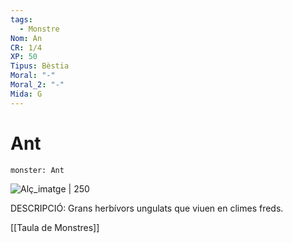 ```yaml
---
tags:
  - Monstre
Nom: An
CR: 1/4
XP: 50
Tipus: Bèstia
Moral: "-"
Moral_2: "-"
Mida: G
---
```

# Ant

```statblock
monster: Ant
```

![Alç_imatge | 250](https://i.pinimg.com/736x/fd/94/16/fd94166a1148f858b2d1d9c67c83dadc.jpg)

DESCRIPCIÓ: 
Grans herbívors ungulats que viuen en climes freds.

[[Taula de Monstres]]

